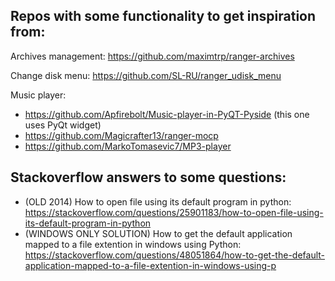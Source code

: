 ## Repos with some functionality to get inspiration from:
Archives management: https://github.com/maximtrp/ranger-archives

Change disk menu: https://github.com/SL-RU/ranger_udisk_menu

Music player: 
  - https://github.com/Apfirebolt/Music-player-in-PyQT-Pyside (this one uses PyQt widget)
  - https://github.com/Magicrafter13/ranger-mocp 
  - https://github.com/MarkoTomasevic7/MP3-player
## Stackoverflow answers to some questions:
- (OLD 2014) How to open file using its default program in python: https://stackoverflow.com/questions/25901183/how-to-open-file-using-its-default-program-in-python
- (WINDOWS ONLY SOLUTION) How to get the default application mapped to a file extention in windows using Python: https://stackoverflow.com/questions/48051864/how-to-get-the-default-application-mapped-to-a-file-extention-in-windows-using-p
